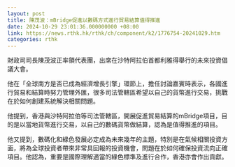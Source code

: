 ```yaml
---
layout: post
title: 陳茂波：mBridge促進以數碼方式進行貿易結算值得推進
date: 2024-10-29 23:01:36.000000000 +08:00
link: https://news.rthk.hk/rthk/ch/component/k2/1776754-20241029.htm
categories: rthk
---
```


財政司司長陳茂波正率領代表團，出席在沙特阿拉伯首都利雅得舉行的未來投資倡議大會。

他在「全球南方是否已成為經濟增長引擎」環節上，擔任討論嘉賓時表示，各國進行貿易和結算時努力管理外匯，很多司法管轄區希望以自己的貨幣進行交易，挑戰在於如何創建系統解決相關問題。

他提到，香港與沙特阿拉伯等司法管轄區，開展促進貿易結算的mBridge項目，目的是以當地貨幣進行交易，以自己的數碼貨幣做結算，認為是值得推進的項目。

他又提到，數碼化和綠色發展必定成為未來幾年的主題，特別是在氣候相關投資方面，將為全球投資者帶來非常具回報的投資機會，問題在於如何確保投資流向正確項目。他認為，重要是國際理解適當的綠色標準及進行合作，香港亦會作出貢獻。
